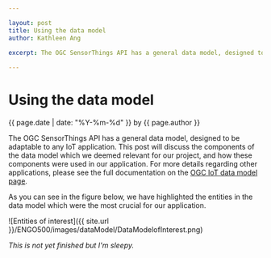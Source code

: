 ```yaml
--- 

layout: post
title: Using the data model
author: Kathleen Ang

excerpt: The OGC SensorThings API has a general data model, designed to be adaptable to any IoT application. This post will discuss the components of the data model which we deemed relevant for our project, and how these components were used in our application.
 
---
```

# Using the data model
<p class='blog-post-meta'>{{ page.date | date: "%Y-%m-%d" }} by {{ page.author }}</p>

The OGC SensorThings API has a general data model, designed to be adaptable to any IoT application. This post will discuss the components of the data model which we deemed relevant for our project, and how these components were used in our application. For more details regarding other applications, please see the full documentation on the [OGC IoT data model page](http://ogc-iot.github.io/ogc-iot-api/datamodel.html).

As you can see in the figure below, we have highlighted the entities in the data model which were the most crucial for our application. 

![Entities of interest]({{ site.url }}/ENGO500/images/dataModel/DataModelofInterest.png)


*This is not yet finished but I'm sleepy.*
